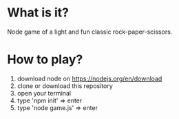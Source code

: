 # What is it?
Node game of a light and fun classic  rock-paper-scissors.

# How to play?
1. download node on https://nodejs.org/en/download
2. clone or download this repository
3. open your terminal
4. type 'npm init' => enter
5. type 'node game.js' => enter